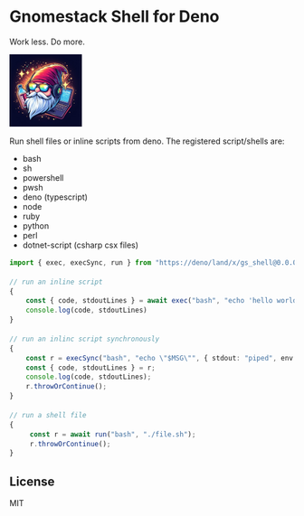 # Gnomestack Shell for Deno

Work less. Do more.

![logo](./.eng/assets/icon.png)

Run shell files or inline scripts from deno. The registered script/shells
are:

- bash
- sh
- powershell
- pwsh
- deno (typescript)
- node
- ruby
- python
- perl
- dotnet-script (csharp csx files)

```typescript
import { exec, execSync, run } from "https://deno/land/x/gs_shell@0.0.0/mod.ts";

// run an inline script
{
    const { code, stdoutLines } = await exec("bash", "echo 'hello world'", { stdout: "piped" });
    console.log(code, stdoutLines)
}

// run an inlinc script synchronously
{
    const r = execSync("bash", "echo \"$MSG\"", { stdout: "piped", env: {MSG: "hello, bob" } });
    const { code, stdoutLines } = r;
    console.log(code, stdoutLines);
    r.throwOrContinue();
}

// run a shell file
{
     const r = await run("bash", "./file.sh");
     r.throwOrContinue();
}

```

## License

MIT
